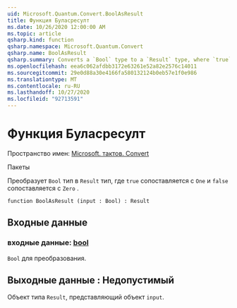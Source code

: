 ```yaml
---
uid: Microsoft.Quantum.Convert.BoolAsResult
title: Функция Буласресулт
ms.date: 10/26/2020 12:00:00 AM
ms.topic: article
qsharp.kind: function
qsharp.namespace: Microsoft.Quantum.Convert
qsharp.name: BoolAsResult
qsharp.summary: Converts a `Bool` type to a `Result` type, where `true` is mapped to `One` and `false` is mapped to `Zero`.
ms.openlocfilehash: eea6c062afdbb3172e63261e52a82e2576c14011
ms.sourcegitcommit: 29e0d88a30e4166fa580132124b0eb57e1f0e986
ms.translationtype: MT
ms.contentlocale: ru-RU
ms.lasthandoff: 10/27/2020
ms.locfileid: "92713591"
---
```

# <a name="boolasresult-function"></a>Функция Буласресулт

Пространство имен: [Microsoft. тактов. Convert](xref:Microsoft.Quantum.Convert)

Пакеты [](https://nuget.org/packages/)


Преобразует `Bool` тип в `Result` тип, где `true` сопоставляется с `One` и `false` сопоставляется с `Zero` .

```qsharp
function BoolAsResult (input : Bool) : Result
```


## <a name="input"></a>Входные данные

### <a name="input--bool"></a>входные данные: [bool](xref:microsoft.quantum.lang-ref.bool)

`Bool` для преобразования.



## <a name="output--__invalidresult__"></a>Выходные данные __: <Result> Недопустимый__

Объект типа `Result`, представляющий объект `input`.